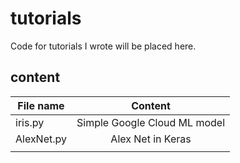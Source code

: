 # tutorials

Code for tutorials I wrote will be placed here.
## content

| File name    | Content                      |           
|--------------|:----------------------------:|
| iris.py      | Simple Google Cloud ML model |
| AlexNet.py   | Alex Net in Keras            |
|              |                              |
